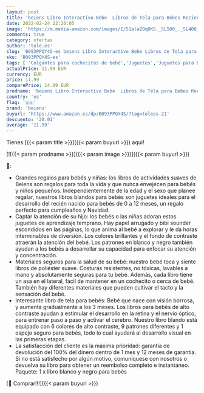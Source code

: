 ```yaml
---
layout: post
title: 'beiens Libro Interactivo Bebe  Libros de Tela para Bebes Recien Nacido Niños  Libro de Juguetes Aprendizaje y Educativo Blandos  Animales Libro Sensorial Suave de Actividades para Bebé Niños y Niñas'
date: 2022-02-24 22:26:05
image: 'https://m.media-amazon.com/images/I/51alaZ0q8KS._SL500_._SL400_.jpg'
comments: true
category: ofertas
author: 'tole.es'
slug: 'B093PPQY4S-es beiens Libro Interactivo Bebe Libros de Tela para Bebes...'
sku: 'B093PPQY4S-es'
tags: [ 'Colgantes para cochecitos de bebé','Juguetes','Juguetes para Bebés y primera infancia','Juguetes para bebés','Juguetes y juegos','bebe','bebé','beiens', ]
actualPrice: 11.99 EUR
currency: EUR
price: 11.99
comparePrice: 14.99 EUR
prodname: 'beiens Libro Interactivo Bebe  Libros de Tela para Bebes Recien Nacido Niños  Libro de Juguetes Aprendizaje y Educativo Blandos  Animales Libro Sensorial Suave de Actividades para Bebé Niños y Niñas'
country: 'es'
flag: '🇪🇸'
brand: 'beiens'
buyurl: 'https://www.amazon.es/dp/B093PPQY4S/?tag=tolees-21'
descuento: '20.01'
average: '11.99'
---
```


Tienes [{{< param title >}}]({{< param buyurl >}}) aqui!

[![{{< param prodname >}}]({{< param image >}})]({{< param buyurl >}})

🔎:

- Grandes regalos para bebés y niñas: los libros de actividades suaves de Beiens son regalos para toda la vida y que nunca envejecen para bebés y niños pequeños. Independientemente de la edad y el sexo que planee regalar, nuestros libros blandos para bebés son juguetes ideales para el desarrollo del recién nacido para bebés de 0 a 12 meses, un regalo perfecto para cumpleaños y Navidad.
- Captar la atención de su hijo: los bebés o las niñas adoran estos juguetes de aprendizaje temprano. Hay papel arrugado y bibi sounder escondidos en las páginas, lo que anima al bebé a explorar y le da horas interminables de diversión. Los colores brillantes y el fondo de contraste atraerán la atención del bebé. Los patrones en blanco y negro también ayudan a los bebés a desarrollar su capacidad para enfocar su atención y concentración.
- Materiales seguros para la salud de su bebé: nuestro bebé toca y siente libros de poliéster suave. Costuras resistentes, no tóxicas, lavables a mano y absolutamente seguras para tu bebé. Además, cada libro tiene un asa en el lateral, fácil de mantener en un cochecito o cerca de bebé. También hay diferentes materiales que pueden cultivar el tacto y la sensación del bebé.
- Interesante libro de tela para bebés: Bebé que nace con visión borrosa, y aumenta gradualmente a los 3 meses. Los libros para bebés de alto contraste ayudan a estimular el desarrollo en la retina y el nervio óptico, para entrenar paso a paso y activar el cerebro. Nuestro libro blando está equipado con 6 colores de alto contraste, 9 patrones diferentes y 1 espejo seguro para bebés, todo lo cual ayudará al desarrollo visual en las primeras etapas.
- La satisfacción del cliente es la máxima prioridad: garantía de devolución del 100% del dinero dentro de 1 mes y 12 meses de garantía. Si no está satisfecho por algún motivo, comuníquese con nosotros o devuelva su libro para obtener un reembolso completo e instantáneo. Paquete: 1 x libro blanco y negro para bebés

[🛒 Comprar!!!]({{< param buyurl >}})
